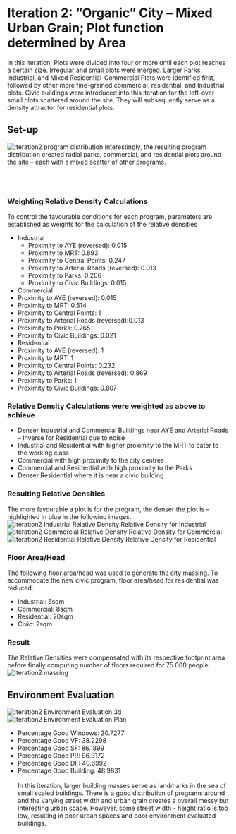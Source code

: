 # Iteration 2: “Organic” City – Mixed Urban Grain; Plot function determined by Area
In this iteration, Plots were divided into four or more until each plot reaches a certain size. Irregular and small plots were merged. Larger Parks, Industrial, and Mixed Residential-Commercial Plots were identified first, followed by other more fine-grained commercial, residential, and Industrial plots. Civic buildings were introduced into this iteration for the left-over small plots scattered around the site. They will subsequently serve as a density attractor for residential plots.

## Set-up
![Iteration2 program distribution](./imgs/iteration2distribution.png)
Interestingly, the resulting program distribution created radial parks, commercial, and residential plots around the site – each with a mixed scatter of other programs. 

<br><br>
### Weighting Relative Density Calculations
To control the favourable conditions for each program, parameters are established as weights for the calculation of the relative densities
* Industrial
  * Proximity to AYE (reversed): 0.015
  * Proximity to MRT: 0.893
  *	Proximity to Central Points: 0.247
  *	Proximity to Arterial Roads (reversed): 0.013
  *	Proximity to Parks: 0.206
  *	Proximity to Civic Buildings: 0.015
*	Commercial
*	Proximity to AYE (reversed): 0.015
*	Proximity to MRT: 0.514
*	Proximity to Central Points: 1
*	Proximity to Arterial Roads (reversed):0.013
*	Proximity to Parks: 0.765
*	Proximity to Civic Buildings: 0.021
*	Residential
*	Proximity to AYE (reversed): 1
*	Proximity to MRT: 1
*	Proximity to Central Points: 0.232
*	Proximity to Arterial Roads (reversed): 0.869
*	Proximity to Parks: 1
*	Proximity to Civic Buildings: 0.807

### Relative Density Calculations were weighted as above to achieve
*	Denser Industrial and Commercial Buildings near AYE and Arterial Roads – Inverse for Residential due to noise
*	Industrial and Residential with higher proximity to the MRT to cater to the working class
*	Commercial with high proximity to the city centres
*	Commercial and Residential with high proximity to the Parks
*	Denser Residential where it is near a civic building

### Resulting Relative Densities
The more favourable a plot is for the program, the denser the plot is – highlighted in blue in the following images.
![Iteration2 Industrial Relative Density](./imgs/iteration2rdindus.png)
Relative Density for Industrial
![Iteration2 Commercial Relative Density](./imgs/iteration2rdComm.png)
Relative Density for Commercial
![Iteration2 Residential Relative Density](./imgs/iteration2rdRes.png)
Relative Density for Residential  

### Floor Area/Head
The following floor area/head was used to generate the city massing. To accommodate the new civic program, floor area/head for residential was reduced.
* Industrial: 5sqm
*	Commercial: 8sqm
*	Residential: 20sqm
*	Civic: 2sqm

### Result
The Relative Densities were compensated with its respective footprint area before finally computing number of floors required for 75 000 people.
![Iteration2 massing](./imgs/iteration2bldgRender.png)

## Environment Evaluation 
![Iteration2 Environment Evaluation 3d](./imgs/iteration2goodBadRender.png)
![Iteration2 Environment Evaluation Plan](./imgs/iteration2goodBadPlan.png)
* Percentage Good Windows: 20.7277
*	Percentage Good VF: 38.2298
*	Percentage Good SF: 86.1899
*	Percentage Good PR: 96.9172
*	Percentage Good DF: 40.6992
*	Percentage Good Building: 48.9831
<br><br>
In this iteration, larger building masses serve as landmarks in the sea of small scaled buildings. There is a good distribution of programs around and the varying street width and urban grain creates a overall messy but interesting urban scape. However, some street width - height ratio is too low, resulting in poor urban spaces and poor environment evaluated buildings.
